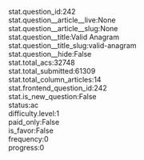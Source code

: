 stat.question_id:242  
stat.question__article__live:None  
stat.question__article__slug:None  
stat.question__title:Valid Anagram  
stat.question__title_slug:valid-anagram  
stat.question__hide:False  
stat.total_acs:32748  
stat.total_submitted:61309  
stat.total_column_articles:14  
stat.frontend_question_id:242  
stat.is_new_question:False  
status:ac  
difficulty.level:1  
paid_only:False  
is_favor:False  
frequency:0  
progress:0  
